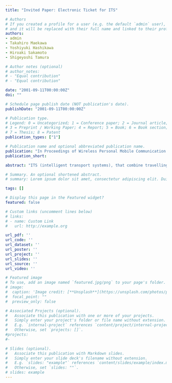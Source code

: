 ```yaml
---
title: "Invited Paper: Electronic Ticket for ITS"

# Authors
# If you created a profile for a user (e.g. the default `admin` user), write the username (folder name) here
# and it will be replaced with their full name and linked to their profile.
authors:
- admin
- Takahiro Maekawa
- Yoshiyuki Hashikawa
- Hiroaki Sakamoto
- Shigeyoshi Tamura

# Author notes (optional)
# author_notes:
# - "Equal contribution"
# - "Equal contribution"

date: "2001-09-11T00:00:00Z"
doi: ""

# Schedule page publish date (NOT publication's date).
publishDate: "2001-09-11T00:00:00Z"

# Publication type.
# Legend: 0 = Uncategorized; 1 = Conference paper; 2 = Journal article;
# 3 = Preprint / Working Paper; 4 = Report; 5 = Book; 6 = Book section;
# 7 = Thesis; 8 = Patent
publication_types: ["1"]

# Publication name and optional abbreviated publication name.
publication: "In Proceedings of Wireless Personal Mobile Communication (WPMC) 2001, pp.717-722. Aalborg, Denmark: , 2001"
publication_short:

abstract: "ITS (intelligent transport systems), that combine travelling by motor vehicle, are on the horizon. Many services have been proposed that will require payment from moving vehicles. However, when we try to use the existing payment schemes, we encounter problems that are caused by the wireless communication system. In this paper, we propose a new electronic ticket scheme that solves the problems of the existing schemes, and is efficient enough for use with ITS. Our scheme does not uses a digital signature, but a hash function. Thus, our payment protocol is much faster than existing schemes."

# Summary. An optional shortened abstract.
# summary: Lorem ipsum dolor sit amet, consectetur adipiscing elit. Duis posuere tellus ac convallis placerat. Proin tincidunt magna sed ex sollicitudin condimentum.

tags: []

# Display this page in the Featured widget?
featured: false

# Custom links (uncomment lines below)
# links:
# - name: Custom Link
#   url: http://example.org

url_pdf: ''
url_code: ''
url_dataset: ''
url_poster: ''
url_project: ''
url_slides: ''
url_source: ''
url_video: ''

# Featured image
# To use, add an image named `featured.jpg/png` to your page's folder.
# image:
#  caption: 'Image credit: [**Unsplash**](https://unsplash.com/photos/pLCdAaMFLTE)'
#  focal_point: ""
#  preview_only: false

# Associated Projects (optional).
#   Associate this publication with one or more of your projects.
#   Simply enter your project's folder or file name without extension.
#   E.g. `internal-project` references `content/project/internal-project/index.md`.
#   Otherwise, set `projects: []`.
#projects:
#-

# Slides (optional).
#   Associate this publication with Markdown slides.
#   Simply enter your slide deck's filename without extension.
#   E.g. `slides: "example"` references `content/slides/example/index.md`.
#   Otherwise, set `slides: ""`.
# slides: example
---
```

